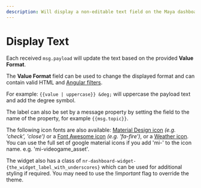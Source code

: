 ```yaml
---
description: Will display a non-editable text field on the Maya dashboard.
---
```


# Display Text

Each received `msg.payload` will update the text based on the provided **Value Format**.

The **Value Format** field can be used to change the displayed format and can contain valid HTML and [Angular filters](https://scotch.io/tutorials/all-about-the-built-in-angularjs-filters).

For example: `{{value | uppercase}} &deg;` will uppercase the payload text and add the degree symbol.

The label can also be set by a message property by setting the field to the name of the property, for example `{{msg.topic}}`.

The following icon fonts are also available: [Material Design icon](https://klarsys.github.io/angular-material-icons/) _(e.g. 'check', 'close')_ or a [Font Awesome icon](https://fontawesome.com/v4.7.0/icons/) _(e.g. 'fa-fire')_, or a [Weather icon](https://github.com/Paul-Reed/weather-icons-lite/blob/master/css\_mappings.md). You can use the full set of google material icons if you add 'mi-' to the icon name. e.g. 'mi-videogame\_asset'.

The widget also has a class of `nr-dashboard-widget-{the_widget_label_with_underscores}` which can be used for additional styling if required. You may need to use the _!important_ flag to override the theme.
